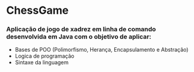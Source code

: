 # ChessGame
### Aplicação de jogo de xadrez em linha de comando desenvolvida em Java com o objetivo de aplicar:
  * Bases de POO (Polimorfismo, Herança, Encapsulamento e Abstração)
  * Logica de programação
  * Sintaxe da linguagem
